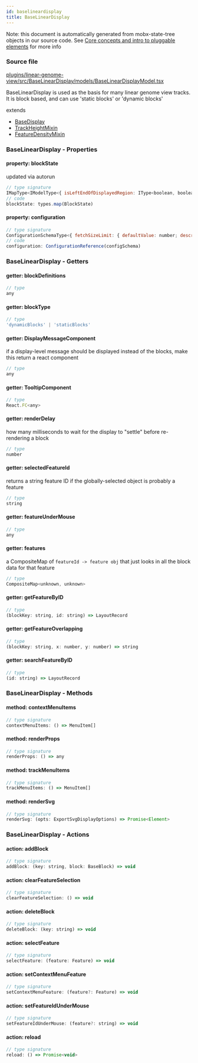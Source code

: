 ```yaml
---
id: baselineardisplay
title: BaseLinearDisplay
---
```


Note: this document is automatically generated from mobx-state-tree objects in
our source code. See
[Core concepts and intro to pluggable elements](/docs/developer_guide/) for more
info

### Source file

[plugins/linear-genome-view/src/BaseLinearDisplay/models/BaseLinearDisplayModel.tsx](https://github.com/GMOD/jbrowse-components/blob/main/plugins/linear-genome-view/src/BaseLinearDisplay/models/BaseLinearDisplayModel.tsx)

BaseLinearDisplay is used as the basis for many linear genome view tracks. It is
block based, and can use 'static blocks' or 'dynamic blocks'

extends

- [BaseDisplay](../basedisplay)
- [TrackHeightMixin](../trackheightmixin)
- [FeatureDensityMixin](../featuredensitymixin)

### BaseLinearDisplay - Properties

#### property: blockState

updated via autorun

```js
// type signature
IMapType<IModelType<{ isLeftEndOfDisplayedRegion: IType<boolean, boolean, boolean>; isRightEndOfDisplayedRegion: IType<boolean, boolean, boolean>; key: ISimpleType<string>; region: IModelType<...>; reloadFlag: IType<...>; }, { ...; } & { ...; }, _NotCustomized, _NotCustomized>>
// code
blockState: types.map(BlockState)
```

#### property: configuration

```js
// type signature
ConfigurationSchemaType<{ fetchSizeLimit: { defaultValue: number; description: string; type: string; }; height: { defaultValue: number; description: string; type: string; }; maxFeatureScreenDensity: { defaultValue: number; description: string; type: string; }; mouseover: { ...; }; }, ConfigurationSchemaOptions<...>>
// code
configuration: ConfigurationReference(configSchema)
```

### BaseLinearDisplay - Getters

#### getter: blockDefinitions

```js
// type
any
```

#### getter: blockType

```js
// type
'dynamicBlocks' | 'staticBlocks'
```

#### getter: DisplayMessageComponent

if a display-level message should be displayed instead of the blocks, make this
return a react component

```js
// type
any
```

#### getter: TooltipComponent

```js
// type
React.FC<any>
```

#### getter: renderDelay

how many milliseconds to wait for the display to "settle" before re-rendering a
block

```js
// type
number
```

#### getter: selectedFeatureId

returns a string feature ID if the globally-selected object is probably a
feature

```js
// type
string
```

#### getter: featureUnderMouse

```js
// type
any
```

#### getter: features

a CompositeMap of `featureId -> feature obj` that just looks in all the block
data for that feature

```js
// type
CompositeMap<unknown, unknown>
```

#### getter: getFeatureByID

```js
// type
(blockKey: string, id: string) => LayoutRecord
```

#### getter: getFeatureOverlapping

```js
// type
(blockKey: string, x: number, y: number) => string
```

#### getter: searchFeatureByID

```js
// type
(id: string) => LayoutRecord
```

### BaseLinearDisplay - Methods

#### method: contextMenuItems

```js
// type signature
contextMenuItems: () => MenuItem[]
```

#### method: renderProps

```js
// type signature
renderProps: () => any
```

#### method: trackMenuItems

```js
// type signature
trackMenuItems: () => MenuItem[]
```

#### method: renderSvg

```js
// type signature
renderSvg: (opts: ExportSvgDisplayOptions) => Promise<Element>
```

### BaseLinearDisplay - Actions

#### action: addBlock

```js
// type signature
addBlock: (key: string, block: BaseBlock) => void
```

#### action: clearFeatureSelection

```js
// type signature
clearFeatureSelection: () => void
```

#### action: deleteBlock

```js
// type signature
deleteBlock: (key: string) => void
```

#### action: selectFeature

```js
// type signature
selectFeature: (feature: Feature) => void
```

#### action: setContextMenuFeature

```js
// type signature
setContextMenuFeature: (feature?: Feature) => void
```

#### action: setFeatureIdUnderMouse

```js
// type signature
setFeatureIdUnderMouse: (feature?: string) => void
```

#### action: reload

```js
// type signature
reload: () => Promise<void>
```
